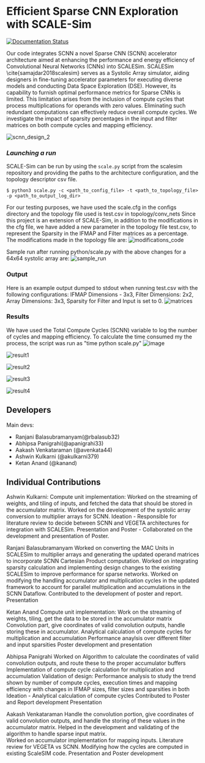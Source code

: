 # Efficient Sparse CNN Exploration with SCALE-Sim

[![Documentation Status](https://readthedocs.org/projects/scale-sim-project/badge/?version=latest)](https://scale-sim-project.readthedocs.io/en/latest/?badge=latest)


Our code integrates SCNN  a novel Sparse CNN (SCNN) accelerator architecture aimed at enhancing the performance and energy efficiency of Convolutional Neural Networks (CNNs) into SCALESim. SCALESim \cite{samajdar2018scalesim} serves as a Systolic Array simulator, aiding designers in fine-tuning accelerator parameters for executing diverse models and conducting Data Space Exploration (DSE). However, its capability to furnish optimal performance metrics for Sparse CNNs is limited. This limitation arises from the inclusion of compute cycles that process multiplications for operands with zero values. Eliminating such redundant computations can effectively reduce overall compute cycles. We investigate the impact of sparsity percentages in the input and filter matrices on both compute cycles and mapping efficiency.

![scnn_design_2](https://github.com/ranjanib7/HML_Project/assets/36790410/fd58e4bf-c2bc-4b7e-bdc4-423e18265865)


### *Launching a run*

SCALE-Sim can be run by using the ```scale.py``` script from the scalesim repository and providing the paths to the architecture configuration, and the topology descriptor csv file.

```$ python3 scale.py -c <path_to_config_file> -t <path_to_topology_file> -p <path_to_output_log_dir>```

For our testing purposes, we have used the scale.cfg in the configs directory and the topology file used is test.csv in topology/conv_nets
Since this project is an extension of SCALE-Sim, in addition to the modifications in the cfg file, we have added a new parameter in the topology file test.csv, to represent the Sparsity in the IFMAP and Filter matrices as a percentage.
The modifications made in the topology file are:
![modifications_code](https://github.com/ranjanib7/HML_Project/assets/36790410/42575881-fd0b-4448-aec4-72483fd71a70)

Sample run after running python/scale.py with the above changes for a 64x64 systolic array are:
![sample_run](https://github.com/ranjanib7/HML_Project/assets/36790410/90bbb2cf-dec0-4dc3-af39-8dcd2b7c90c1)


### Output

Here is an example output dumped to stdout when running test.csv with the following configurations: IFMAP Dimensions - 3x3, Filter Dimensions: 2x2, Array Dimensions: 3x3, Sparsity for Filter and Input is set to 0.
![matrices](https://github.com/ranjanib7/HML_Project/assets/36790410/ad02c9f1-c03a-49f6-927d-a01ab874293e)

### Results

We have used the Total Compute Cycles (SCNN) variable to log the number of cycles and mapping efficiency. To calculate the time consumed my the process, the script was run as "time python scale.py"
![image](https://github.com/ranjanib7/HML_Project/assets/36790410/4522969f-0067-4be3-82ec-3a88e4c6451e)


![result1](https://github.com/ranjanib7/HML_Project/assets/36790410/b58505b2-8bf0-409f-b2f4-febcc4e1dc00)

![result2](https://github.com/ranjanib7/HML_Project/assets/36790410/d38c3479-114c-4fb0-8461-12a55d8cb765)

![result3](https://github.com/ranjanib7/HML_Project/assets/36790410/a7360b4c-43d4-485d-b2c1-0760d9e2ec61)

![result4](https://github.com/ranjanib7/HML_Project/assets/36790410/13de078d-e8a3-486c-9b89-20636ca823e0)


## Developers

Main devs:
* Ranjani Balasubramanyam(@rbalasub32)
* Abhipsa Panigrahi(@apanigrahi33)
* Aakash Venkataraman (@avenkata44)
* Ashwin Kulkarni (@akulkarni379)
* Ketan Anand (@kanand)


## Individual Contributions

Ashwin Kulkarni:
Compute unit implementation: Worked on the streaming of weights, and tiling of inputs, and fetched the data that should be stored in the accumulator matrix.
Worked on the development of the systolic array conversion to multiplier arrays for SCNN.
Ideation - Responsible for literature review to decide between SCNN and VEGETA architectures for integration with SCALESim.
Presentation and Poster - Collaborated on the development and presentation of Poster.
      
Ranjani Balasubramanyam
Worked on converting the MAC Units in SCALESim to multiplier arrays and generating the updated operand matrices to incorporate SCNN Cartesian Product computation.
Worked on integrating sparsity calculation and implementing design changes to the existing SCALESim to improve performance for sparse networks.
Worked on modifying the handling accumulator and multiplication cycles in the updated framework to account for parallel multiplication and accumulations in the SCNN Dataflow.
Contributed to the development of poster and report.
Presentation

Ketan Anand
Compute unit implementation: Work on the streaming of weights, tiling, get the data to be stored in the accumulator matrix
Convolution part, give coordinates of valid convolution outputs, handle storing these in accumulator.
Analytical calculation of compute cycles for multiplication and accumulation
Performance anaylsis over different filter and input sparsities
Poster development and presentation

Abhipsa Panigrahi
Worked on Algorithm to calculate the coordinates of valid convolution outputs, and route these to the proper accumulator buffers
Implementation of compute cycle calculation for multiplication and accumulation
Validation of design: Performance analysis to study the trend shown by number of compute cycles, execution times and mapping efficiency with changes in IFMAP sizes, filter sizes and sparsities in both
Ideation - Analytical calculation of compute cycles
Contributed to Poster and Report development
Presentation
    
Aakash Venkataraman
Handle the convolution portion, give coordinates of valid convolution outputs, and handle the storing of these values in the accumulator matrix.
Helped in the development and validating of the algorithm to handle sparse input matrix.    
Worked on accumulator implementation for mapping inputs. 
Literature review for VEGETA vs SCNN.
Modifying how the cycles are computed in existing ScaleSIM code. 
Presentation and Poster development




